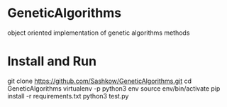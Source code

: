 # GeneticAlgorithms
object oriented implementation of genetic algorithms methods

# Install and Run

git clone https://github.com/Sashkow/GeneticAlgorithms.git
cd GeneticAlgorithms
virtualenv -p python3 env
source env/bin/activate
pip install -r requirements.txt
python3 test.py
